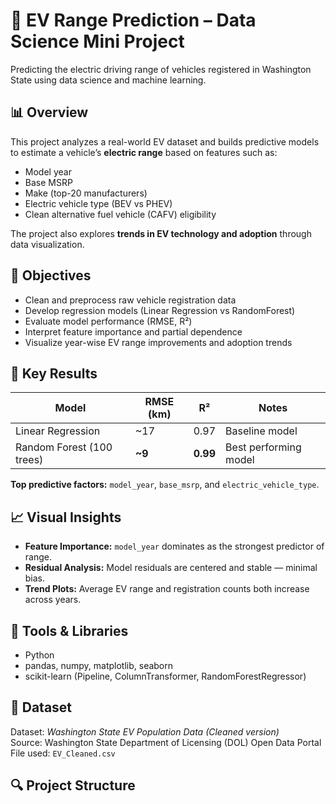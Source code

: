 # 🚗 EV Range Prediction – Data Science Mini Project

Predicting the electric driving range of vehicles registered in Washington State using data science and machine learning.

## 📊 Overview
This project analyzes a real-world EV dataset and builds predictive models to estimate a vehicle’s **electric range** based on features such as:
- Model year  
- Base MSRP  
- Make (top-20 manufacturers)  
- Electric vehicle type (BEV vs PHEV)  
- Clean alternative fuel vehicle (CAFV) eligibility  

The project also explores **trends in EV technology and adoption** through data visualization.

## 🧠 Objectives
- Clean and preprocess raw vehicle registration data  
- Develop regression models (Linear Regression vs RandomForest)  
- Evaluate model performance (RMSE, R²)  
- Interpret feature importance and partial dependence  
- Visualize year-wise EV range improvements and adoption trends  

## 🧮 Key Results
| Model | RMSE (km) | R² | Notes |
|--------|------------|------|--------|
| Linear Regression | ~17 | 0.97 | Baseline model |
| Random Forest (100 trees) | **~9** | **0.99** | Best performing model |

**Top predictive factors:** `model_year`, `base_msrp`, and `electric_vehicle_type`.

## 📈 Visual Insights
- **Feature Importance:** `model_year` dominates as the strongest predictor of range.  
- **Residual Analysis:** Model residuals are centered and stable — minimal bias.  
- **Trend Plots:** Average EV range and registration counts both increase across years.

## 🧰 Tools & Libraries
- Python  
- pandas, numpy, matplotlib, seaborn  
- scikit-learn (Pipeline, ColumnTransformer, RandomForestRegressor)

## 🧾 Dataset
Dataset: *Washington State EV Population Data (Cleaned version)*  
Source: Washington State Department of Licensing (DOL) Open Data Portal  
File used: `EV_Cleaned.csv`

## 🔍 Project Structure
